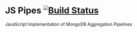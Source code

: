 # JS Pipes [![Build Status](https://travis-ci.org/meteorhacks/js-pipes.svg?branch=master)](https://travis-ci.org/meteorhacks/js-pipes)

JavaScript Implementation of MongoDB Aggregation Pipelines
